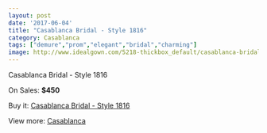 ```yaml
---
layout: post
date: '2017-06-04'
title: "Casablanca Bridal - Style 1816"
category: Casablanca
tags: ["demure","prom","elegant","bridal","charming"]
image: http://www.idealgown.com/5218-thickbox_default/casablanca-bridal-style-1816.jpg
---
```

Casablanca Bridal - Style 1816

On Sales: **$450**
<a href="https://www.idealgown.com/en/casablanca/2324-casablanca-bridal-style-1816.html"><amp-img layout="responsive" width="600" height="600" src="//www.idealgown.com/5218-thickbox_default/casablanca-bridal-style-1816.jpg" alt="Casablanca Bridal - Style 1816 0" /></a>
<a href="https://www.idealgown.com/en/casablanca/2324-casablanca-bridal-style-1816.html"><amp-img layout="responsive" width="600" height="600" src="//www.idealgown.com/5223-thickbox_default/casablanca-bridal-style-1816.jpg" alt="Casablanca Bridal - Style 1816 1" /></a>
<a href="https://www.idealgown.com/en/casablanca/2324-casablanca-bridal-style-1816.html"><amp-img layout="responsive" width="600" height="600" src="//www.idealgown.com/5222-thickbox_default/casablanca-bridal-style-1816.jpg" alt="Casablanca Bridal - Style 1816 2" /></a>
<a href="https://www.idealgown.com/en/casablanca/2324-casablanca-bridal-style-1816.html"><amp-img layout="responsive" width="600" height="600" src="//www.idealgown.com/5221-thickbox_default/casablanca-bridal-style-1816.jpg" alt="Casablanca Bridal - Style 1816 3" /></a>
<a href="https://www.idealgown.com/en/casablanca/2324-casablanca-bridal-style-1816.html"><amp-img layout="responsive" width="600" height="600" src="//www.idealgown.com/5220-thickbox_default/casablanca-bridal-style-1816.jpg" alt="Casablanca Bridal - Style 1816 4" /></a>
<a href="https://www.idealgown.com/en/casablanca/2324-casablanca-bridal-style-1816.html"><amp-img layout="responsive" width="600" height="600" src="//www.idealgown.com/5219-thickbox_default/casablanca-bridal-style-1816.jpg" alt="Casablanca Bridal - Style 1816 5" /></a>

Buy it: [Casablanca Bridal - Style 1816](https://www.idealgown.com/en/casablanca/2324-casablanca-bridal-style-1816.html "Casablanca Bridal - Style 1816")

View more: [Casablanca](https://www.idealgown.com/en/31-casablanca "Casablanca")